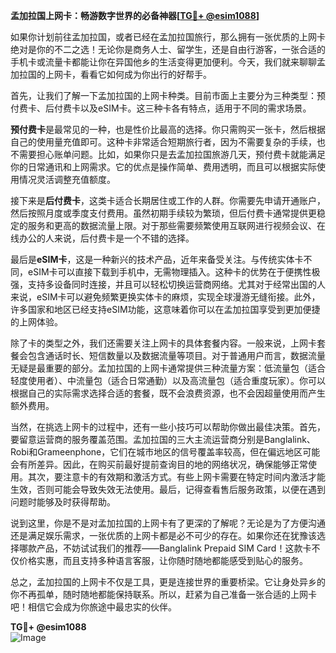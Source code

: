 **孟加拉国上网卡：畅游数字世界的必备神器[[TG💪+ @esim1088](https://t.me/s/esim1088)]**

如果你计划前往孟加拉国，或者已经在孟加拉国旅行，那么拥有一张优质的上网卡绝对是你的不二之选！无论你是商务人士、留学生，还是自由行游客，一张合适的手机卡或流量卡都能让你在异国他乡的生活变得更加便利。今天，我们就来聊聊孟加拉国的上网卡，看看它如何成为你出行的好帮手。

首先，让我们了解一下孟加拉国的上网卡种类。目前市面上主要分为三种类型：预付费卡、后付费卡以及eSIM卡。这三种卡各有特点，适用于不同的需求场景。

**预付费卡**是最常见的一种，也是性价比最高的选择。你只需购买一张卡，然后根据自己的使用量充值即可。这种卡非常适合短期旅行者，因为不需要复杂的手续，也不需要担心账单问题。比如，如果你只是去孟加拉国旅游几天，预付费卡就能满足你的日常通讯和上网需求。它的优点是操作简单、费用透明，而且可以根据实际使用情况灵活调整充值额度。

接下来是**后付费卡**，这类卡适合长期居住或工作的人群。你需要先申请开通账户，然后按照月度或季度支付费用。虽然初期手续较为繁琐，但后付费卡通常提供更稳定的服务和更高的数据流量上限。对于那些需要频繁使用互联网进行视频会议、在线办公的人来说，后付费卡是一个不错的选择。

最后是**eSIM卡**，这是一种新兴的技术产品，近年来备受关注。与传统实体卡不同，eSIM卡可以直接下载到手机中，无需物理插入。这种卡的优势在于便携性极强，支持多设备同时连接，并且可以轻松切换运营商网络。尤其对于经常出国的人来说，eSIM卡可以避免频繁更换实体卡的麻烦，实现全球漫游无缝衔接。此外，许多国家和地区已经支持eSIM功能，这意味着你可以在孟加拉国享受到更加便捷的上网体验。

除了卡的类型之外，我们还需要关注上网卡的具体套餐内容。一般来说，上网卡套餐会包含通话时长、短信数量以及数据流量等项目。对于普通用户而言，数据流量无疑是最重要的部分。孟加拉国的上网卡通常提供三种流量方案：低流量包（适合轻度使用者）、中流量包（适合日常通勤）以及高流量包（适合重度玩家）。你可以根据自己的实际需求选择合适的套餐，既不会浪费资源，也不会因超量使用而产生额外费用。

当然，在挑选上网卡的过程中，还有一些小技巧可以帮助你做出最佳决策。首先，要留意运营商的服务覆盖范围。孟加拉国的三大主流运营商分别是Banglalink、Robi和Grameenphone，它们在城市地区的信号覆盖率较高，但在偏远地区可能会有所差异。因此，在购买前最好提前查询目的地的网络状况，确保能够正常使用。其次，要注意卡的有效期和激活方式。有些上网卡需要在特定时间内激活才能生效，否则可能会导致失效无法使用。最后，记得查看售后服务政策，以便在遇到问题时能够及时获得帮助。

说到这里，你是不是对孟加拉国的上网卡有了更深的了解呢？无论是为了方便沟通还是满足娱乐需求，一张优质的上网卡都是必不可少的存在。如果你还在犹豫该选择哪款产品，不妨试试我们的推荐——Banglalink Prepaid SIM Card！这款卡不仅价格实惠，而且支持多种语言客服，让你随时随地都能感受到贴心的服务。

总之，孟加拉国的上网卡不仅是工具，更是连接世界的重要桥梁。它让身处异乡的你不再孤单，随时随地都能保持联系。所以，赶紧为自己准备一张合适的上网卡吧！相信它会成为你旅途中最忠实的伙伴。

**TG💪+ @esim1088**  
![Image](https://i.postimg.cc/4NQfJmqS/Snipaste-2025-05-13-00-14-12.png)